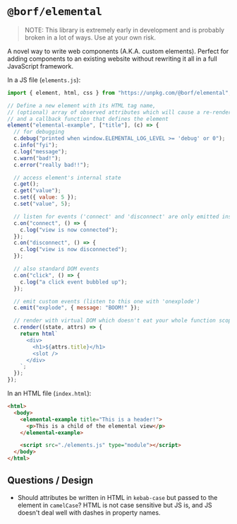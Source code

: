 # `@borf/elemental`

> NOTE: This library is extremely early in development and is probably broken in a lot of ways. Use at your own risk.

A novel way to write web components (A.K.A. custom elements). Perfect for adding components to an existing website without rewriting it all in a full JavaScript framework.

In a JS file (`elements.js`):

```js
import { element, html, css } from "https://unpkg.com/@borf/elemental";

// Define a new element with its HTML tag name,
// (optional) array of observed attributes which will cause a re-render when they are set,
// and a callback function that defines the element
element("elemental-example", ["title"], (c) => {
  // for debugging
  c.debug("printed when window.ELEMENTAL_LOG_LEVEL >= 'debug' or 0");
  c.info("fyi");
  c.log("message");
  c.warn("bad!");
  c.error("really bad!!");

  // access element's internal state
  c.get();
  c.get("value");
  c.set({ value: 5 });
  c.set("value", 5);

  // listen for events ('connect' and 'disconnect' are only emitted inside the element)
  c.on("connect", () => {
    c.log("view is now connected");
  });
  c.on("disconnect", () => {
    c.log("view is now disconnected");
  });

  // also standard DOM events
  c.on("click", () => {
    c.log("a click event bubbled up");
  });

  // emit custom events (listen to this one with 'onexplode')
  c.emit("explode", { message: "BOOM!" });

  // render with virtual DOM which doesn't eat your whole function scope
  c.render((state, attrs) => {
    return html`
      <div>
        <h1>${attrs.title}</h1>
        <slot />
      </div>
    `;
  });
});
```

In an HTML file (`index.html`):

```html
<html>
  <body>
    <elemental-example title="This is a header!">
      <p>This is a child of the elemental view</p>
    </elemental-example>

    <script src="./elements.js" type="module"></script>
  </body>
</html>
```

## Questions / Design

- Should attributes be written in HTML in `kebab-case` but passed to the element in `camelCase`? HTML is not case sensitive but JS is, and JS doesn't deal well with dashes in property names.
